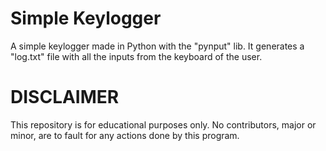# Simple Keylogger
  A simple keylogger made in Python with the "pynput" lib.
  It generates a "log.txt" file with all the inputs from the keyboard of the user.

# DISCLAIMER 
  This repository is for educational purposes only. No contributors, major or minor, are to fault for any actions done by this program.
